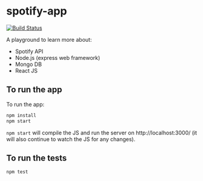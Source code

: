 # spotify-app

[![Build Status](https://codeship.com/projects/83a0a150-f9a3-0132-893e-228d89dce612/status?branch=master)](https://codeship.com/projects/86841)

A playground to learn more about:

* Spotify API
* Node.js (express web framework)
* Mongo DB
* React JS

## To run the app

To run the app:

```sh
npm install
npm start
```

`npm start` will compile the JS and run the server on http://localhost:3000/ (it will also continue to watch the JS for any changes).

## To run the tests

```sh
npm test
```
